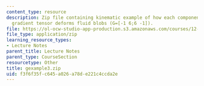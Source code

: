 ```yaml
---
content_type: resource
description: Zip file containing kinematic example of how each component of the velocity
  gradient tensor deforms fluid blobs (G=[-1 6;6 -1]).
file: https://ol-ocw-studio-app-production.s3.amazonaws.com/courses/12-800-fluid-dynamics-of-the-atmosphere-and-ocean-fall-2004/f3f6f35fc645a026a78de221c4ccda2e_gexample3.zip
file_type: application/zip
learning_resource_types:
- Lecture Notes
parent_title: Lecture Notes
parent_type: CourseSection
resourcetype: Other
title: gexample3.zip
uid: f3f6f35f-c645-a026-a78d-e221c4ccda2e
---
```

